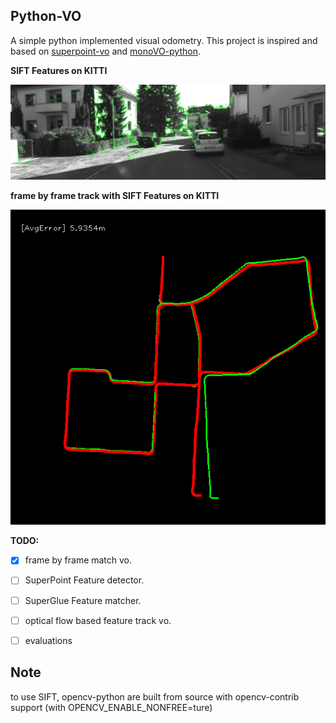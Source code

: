 ## Python-VO
A simple python implemented visual odometry. This project is inspired and based on [superpoint-vo](https://github.com/syinari0123/SuperPoint-VO) and [monoVO-python](https://github.com/uoip/monoVO-python).

**SIFT Features on KITTI**

![sift_keypoints](screenshots/sift_keypoints.png)

**frame by frame track with SIFT Features on KITTI**

![sift_trajectory](screenshots/sift_trajectory.png)

**TODO:**
- [x] frame by frame match vo.
- [ ] SuperPoint Feature detector.
- [ ] SuperGlue Feature matcher.


- [ ] optical flow based feature track vo.

- [ ] evaluations

## Note
to use SIFT, opencv-python are built from source with opencv-contrib support (with OPENCV_ENABLE_NONFREE=ture)
